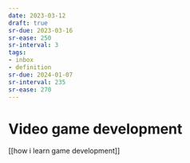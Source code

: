```yaml
---
date: 2023-03-12
draft: true
sr-due: 2023-03-16
sr-ease: 250
sr-interval: 3
tags:
- inbox
- definition
sr-due: 2024-01-07
sr-interval: 235
sr-ease: 270
---
```


# Video game development

[[how i learn game development]]